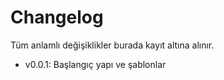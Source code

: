 # Changelog
Tüm anlamlı değişiklikler burada kayıt altına alınır.
- v0.0.1: Başlangıç yapı ve şablonlar
